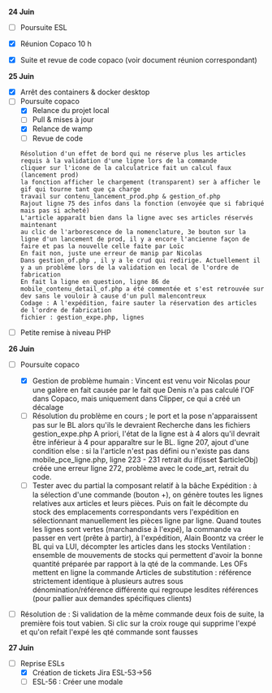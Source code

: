 **24 Juin**
- [ ] Poursuite ESL
- [x] Réunion Copaco 10 h
- [x] Suite et revue de code copaco (voir document réunion correspondant)


**25 Juin**
- [x] Arrêt des containers & docker desktop
- [ ] Poursuite copaco
    - [x] Relance du projet local
    - [ ] Pull & mises à jour
    - [x] Relance de wamp
    - [ ] Revue de code
    ```
    Résolution d'un effet de bord qui ne réserve plus les articles requis à la validation d'une ligne lors de la commande
    cliquer sur l'icone de la calculatrice fait un calcul faux (lancement prod)
    la fonction afficher le chargement (transparent) ser à afficher le gif qui tourne tant que ça charge
    travail sur contenu_lancement_prod.php & gestion_of.php
    Rajout ligne 75 des infos dans la fonction (envoyée que si fabriqué mais pas si acheté)
    L'article apparaît bien dans la ligne avec ses articles réservés maintenant
    au clic de l'arborescence de la nomenclature, 3e bouton sur la ligne d'un lancement de prod, il y a encore l'ancienne façon de faire et pas la nouvelle celle faite par Loïc
    En fait non, juste une erreur de manip par Nicolas
    Dans gestion_of.php , il y a le crud qui redirige. Actuellement il y a un problème lors de la validation en local de l'ordre de fabrication
    En fait la ligne en question, ligne 86 de mobile_contenu_detail_of.php a été commentée et s'est retrouvée sur dev sans le vouloir à cause d'un pull malencontreux
    Codage : A l'expédition, faire sauter la réservation des articles de l'ordre de fabrication
    fichier : gestion_expe.php, lignes   
    ```
- [ ] Petite remise à niveau PHP

**26 Juin**
- [ ] Poursuite copaco
    - [x] Gestion de problème humain : Vincent est venu voir Nicolas pour une galère en fait causée par le fait que Denis n'a pas calculé l'OF dans Copaco, mais uniquement dans Clipper, ce qui a créé un décalage
    - [ ] Résolution du problème en cours ; le port et la pose n'apparaissent pas sur le BL alors qu'ils le devraient
    Recherche dans les fichiers gestion_expe.php
    A priori, l'état de la ligne est à 4 alors qu'il devrait être inférieur à 4 pour apparaître sur le BL.
    ligne 207, ajout d'une condition else : si la l'article n'est pas défini ou n'existe pas
    dans mobile_pce_ligne.php, ligne 223 - 231 retrait du if(isset $articleObj)
    créée une erreur
    ligne 272, problème avec le code_art, retrait du code.
    - [ ] Tester avec du partial la composant relatif à la bâche
Expédition : 
à la sélection d'une commande (bouton +), on génère toutes les lignes relatives aux articles et leurs pièces. Puis on fait le décompte du stock des emplacements correspondants vers l'expédition en sélectionnant manuellement les pièces ligne par ligne.
Quand toutes les lignes sont vertes (marchandise à l'expé), la commande va passer en vert (prête à partir), à l'expédition, Alain Boontz va créer le BL qui va LUI, décompter les articles dans les stocks
Ventilation : ensemble de mouvements de stocks qui permettent d'avoir la bonne quantité préparée par rapport à la qté de la commande. 
Les OFs mettent en ligne la commande
Articles de substitution : référence strictement identique à plusieurs autres sous dénomination/référence différente qui regroupe lesdites références (pour pallier aux demandes spécifiques clients)
- [ ] Résolution de  : Si validation de la même commande deux fois de suite, la première fois tout vabien. Si clic sur la croix rouge qui supprime l'expé et qu'on refait l'expé les qté commande sont fausses


**27 Juin**
- [ ] Reprise ESLs
    - [x] Création de tickets Jira ESL-53→56
    - [ ] ESL-56 : Créer une modale